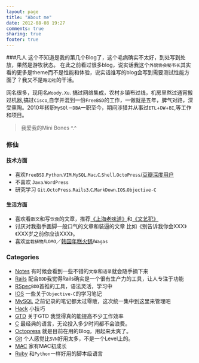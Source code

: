```yaml
---
layout: page
title: "About me"
date: 2012-08-08 19:27
comments: true
sharing: true
footer: true
---
```

###凡人
这个不知道是我的第几个Blog了，这个毛病确实不太好，到处写到处放，果然是游牧状态。
在此之前看过很多blog，说实话我这个`外貌协会秘书长`其实看的更多是theme而不是性能和体验，说实话谁写的blog会写到需要测试性能方面了？我又不是`路边社`的干活。

网名很多，现用名`Woody.Xu`. 搞过网络集成，农村乡镇布过线，机房里熬过通宵搬过机器,搞过`Cisco`,自学并混到一份`FreeBSD`的工作，一做就是五年，脾气对路，深受熏陶。2010年转职`MySQl－DBA`一职至今，期间涉猎并从事过`ETL`+`DW`+`BI`,等工作和项目。
> 我爱我的Mini Bones ^.^

### 修仙

#### 技术方面
* 喜欢`FreeBSD`.`Python`.`VIM`.`MySQL`.`Mac`.`C`.`Shell`.`OctoPress`/[豆瓣深度用户](http://www.douban.com/people/woody1983/ "《上海老味道》")
* 不喜欢 `Java`.`WordPress`
* 研究学习 `Git`.`OctoPress`.`Rails3`.`C`.`MarkDown`.`IOS`.`Objective-C`

#### 生活方面
* 喜欢看`散文`和写`饮食`的文章，推荐[《上海老味道》](http://book.douban.com/subject/2044609/ "《上海老味道》")和[《文艺犯》](http://book.douban.com/subject/10491690/"《文艺犯》")
* 讨厌对我指手画脚一般口气的文章和装逼的文章 比如《别告诉我你会XXX》《XXX岁之前你应该XXX》。
* 喜欢`盆栽植物`/`LOMO`／[韩国年糕火锅](http://www.dianping.com/shop/5440689)/`Wagas`

### Categories
* [Notes](/blog/categories/note/)  有时候会看到一些不错的`文章`和`语录`就会随手摘下来
* [Rails](/blog/categories/rails/) 配合`BDD`我觉得Rails确实是一个很有生产力的工具，让人专注于功能
* [RSpec](/blog/categories/rspec/)`BDD`首推的工具，语法灵活，学习中
* [IOS](/blog/categories/ios/)     一些关于`Objective-C`的学习笔记
* [MySQL](/blog/categories/mysql/) 之前记录的笔记都太过零散，这次统一集中到这里来管理吧
* [Hack](/blog/categories/hack/)   小技巧
* [GTD](/blog/categories/gtd/)     关于GTD 我觉得真的能提高不少工作效率
* [C](/blog/categories/c/)         最经典的语言，无论投入多少时间都不会浪费。
* [Octopress](/blog/categories/octopress/) 就是目前在用的Blog，用起来太爽了。
* [Git](/blog/categories/git/)     个人感觉比`SVN`好用太多，不是一个Level上的。
* [MAC](/blog/categories/mac/)     家有MAC初成长
* [Ruby](/blog/categories/ruby/)   和`Python`一样好用的脚本级语言
